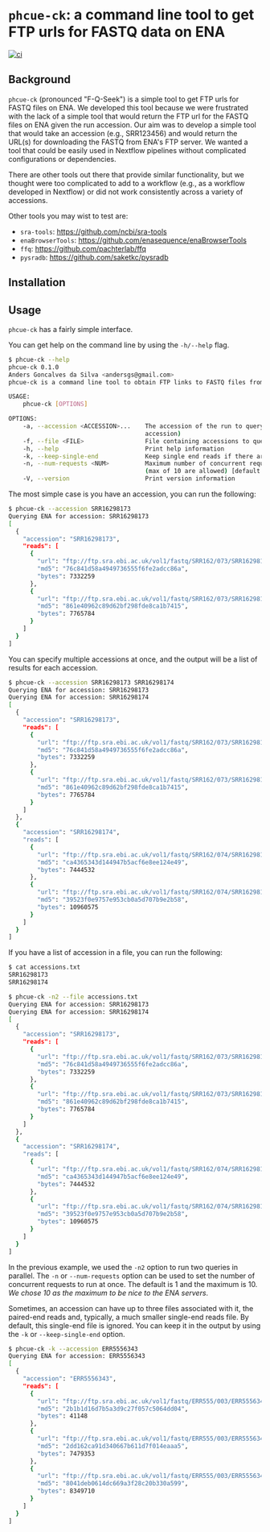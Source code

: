 #  `phcue-ck`: a command line tool to get FTP urls for FASTQ data on ENA

[![ci](https://github.com/lgi-onehealth/phcue-ck/actions/workflows/ci.yml/badge.svg)](https://github.com/lgi-onehealth/phcue-ck/actions/workflows/ci.yml)

## Background

`phcue-ck` (pronounced "F-Q-Seek") is a simple tool to get FTP urls for FASTQ files on ENA.
We developed this tool because we were frustrated with the lack of a simple tool that would
return the FTP url for the FASTQ files on ENA given the run accession. Our aim was to develop 
a simple tool that would take an accession (e.g., SRR123456) and would return the URL(s) for 
downloading the FASTQ from ENA's FTP server. We wanted a tool that could be easily used in 
Nextflow pipelines without complicated configurations or dependencies.

There are other tools out there that provide similar functionality, but we thought were too 
complicated to add to a workflow (e.g., as a workflow developed in Nextflow) or did not 
work consistently across a variety of accessions. 

Other tools you may wist to test are:
* `sra-tools`: https://github.com/ncbi/sra-tools
* `enaBrowserTools`: https://github.com/enasequence/enaBrowserTools
* `ffq`: https://github.com/pachterlab/ffq
* `pysradb`: https://github.com/saketkc/pysradb 

## Installation

## Usage

`phcue-ck` has a fairly simple interface.

You can get help on the command line by using the `-h/--help` flag.

```bash
$ phcue-ck --help
phcue-ck 0.1.0
Anders Goncalves da Silva <andersgs@gmail.com>
phcue-ck is a command line tool to obtain FTP links to FASTQ files from ENA using run accession

USAGE:
    phcue-ck [OPTIONS]

OPTIONS:
    -a, --accession <ACCESSION>...    The accession of the run to query (must be an SRR, ERR or DRR
                                      accession)
    -f, --file <FILE>                 File containing accessions to query
    -h, --help                        Print help information
    -k, --keep-single-end             Keep single end reads if there are paired end reads too
    -n, --num-requests <NUM>          Maximum number of concurrent requests to make to the ENA API
                                      (max of 10 are allowed) [default: 1]
    -V, --version                     Print version information
```


The most simple case is you have an accession, you can run the following:

```bash
$ phcue-ck --accession SRR16298173
Querying ENA for accession: SRR16298173
[
  {
    "accession": "SRR16298173",
    "reads": [
      {
        "url": "ftp://ftp.sra.ebi.ac.uk/vol1/fastq/SRR162/073/SRR16298173/SRR16298173_1.fastq.gz",
        "md5": "76c841d58a4949736555f6fe2adcc86a",
        "bytes": 7332259
      },
      {
        "url": "ftp://ftp.sra.ebi.ac.uk/vol1/fastq/SRR162/073/SRR16298173/SRR16298173_2.fastq.gz",
        "md5": "861e40962c89d62bf298fde8ca1b7415",
        "bytes": 7765784
      }
    ]
  }
]

```

You can specify multiple accessions at once, and the output will be a list of results for each accession.

```bash
$ phcue-ck --accession SRR16298173 SRR16298174
Querying ENA for accession: SRR16298173
Querying ENA for accession: SRR16298174
[
  {
    "accession": "SRR16298173",
    "reads": [
      {
        "url": "ftp://ftp.sra.ebi.ac.uk/vol1/fastq/SRR162/073/SRR16298173/SRR16298173_1.fastq.gz",
        "md5": "76c841d58a4949736555f6fe2adcc86a",
        "bytes": 7332259
      },
      {
        "url": "ftp://ftp.sra.ebi.ac.uk/vol1/fastq/SRR162/073/SRR16298173/SRR16298173_2.fastq.gz",
        "md5": "861e40962c89d62bf298fde8ca1b7415",
        "bytes": 7765784
      }
    ]
  },
  {
    "accession": "SRR16298174",
    "reads": [
      {
        "url": "ftp://ftp.sra.ebi.ac.uk/vol1/fastq/SRR162/074/SRR16298174/SRR16298174_1.fastq.gz",
        "md5": "ca4365343d144947b5acf6e8ee124e49",
        "bytes": 7444532
      },
      {
        "url": "ftp://ftp.sra.ebi.ac.uk/vol1/fastq/SRR162/074/SRR16298174/SRR16298174_2.fastq.gz",
        "md5": "39523f0e9757e953cb0a5d707b9e2b58",
        "bytes": 10960575
      }
    ]
  }
]

```

If you have a list of accession in a file, you can run the following:

```bash
$ cat accessions.txt
SRR16298173
SRR16298174

$ phcue-ck -n2 --file accessions.txt
Querying ENA for accession: SRR16298173
Querying ENA for accession: SRR16298174
[
  {
    "accession": "SRR16298173",
    "reads": [
      {
        "url": "ftp://ftp.sra.ebi.ac.uk/vol1/fastq/SRR162/073/SRR16298173/SRR16298173_1.fastq.gz",
        "md5": "76c841d58a4949736555f6fe2adcc86a",
        "bytes": 7332259
      },
      {
        "url": "ftp://ftp.sra.ebi.ac.uk/vol1/fastq/SRR162/073/SRR16298173/SRR16298173_2.fastq.gz",
        "md5": "861e40962c89d62bf298fde8ca1b7415",
        "bytes": 7765784
      }
    ]
  },
  {
    "accession": "SRR16298174",
    "reads": [
      {
        "url": "ftp://ftp.sra.ebi.ac.uk/vol1/fastq/SRR162/074/SRR16298174/SRR16298174_1.fastq.gz",
        "md5": "ca4365343d144947b5acf6e8ee124e49",
        "bytes": 7444532
      },
      {
        "url": "ftp://ftp.sra.ebi.ac.uk/vol1/fastq/SRR162/074/SRR16298174/SRR16298174_2.fastq.gz",
        "md5": "39523f0e9757e953cb0a5d707b9e2b58",
        "bytes": 10960575
      }
    ]
  }
]

```

In the previous example, we used the `-n2` option to run two queries in parallel. The `-n` or `--num-requests` option can be used to set the number of concurrent requests to run at once. The default is 1 and the maximum is 10. _We chose 10 as the maximum to be nice to the ENA servers_.

Sometimes, an accession can have up to three files associated with it, the paired-end reads and, typically, a much smaller single-end reads file. By default, this single-end file is ignored. You can keep it in the output by using the `-k` or `--keep-single-end` option.

```bash
$ phcue-ck -k --accession ERR5556343
Querying ENA for accession: ERR5556343
[
  {
    "accession": "ERR5556343",
    "reads": [
      {
        "url": "ftp://ftp.sra.ebi.ac.uk/vol1/fastq/ERR555/003/ERR5556343/ERR5556343.fastq.gz",
        "md5": "2b1b1d16d7b5a3d9c27f057c5064dd04",
        "bytes": 41148
      },
      {
        "url": "ftp://ftp.sra.ebi.ac.uk/vol1/fastq/ERR555/003/ERR5556343/ERR5556343_1.fastq.gz",
        "md5": "2dd162ca91d340667b611d7f014eaaa5",
        "bytes": 7479353
      },
      {
        "url": "ftp://ftp.sra.ebi.ac.uk/vol1/fastq/ERR555/003/ERR5556343/ERR5556343_2.fastq.gz",
        "md5": "8041deb0614dc669a3f28c20b330a599",
        "bytes": 8349710
      }
    ]
  }
]

```
